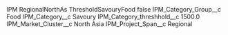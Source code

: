 <?xml version="1.0" encoding="UTF-8"?>
<CustomMetadata xmlns="http://soap.sforce.com/2006/04/metadata" xmlns:xsi="http://www.w3.org/2001/XMLSchema-instance" xmlns:xsd="http://www.w3.org/2001/XMLSchema">
    <label>IPM RegionalNorthAs ThresholdSavouryFood</label>
    <protected>false</protected>
    <values>
        <field>IPM_Category_Group__c</field>
        <value xsi:type="xsd:string">Food</value>
    </values>
    <values>
        <field>IPM_Category__c</field>
        <value xsi:type="xsd:string">Savoury</value>
    </values>
    <values>
        <field>IPM_Category_threshhold__c</field>
        <value xsi:type="xsd:double">1500.0</value>
    </values>
    <values>
        <field>IPM_Market_Cluster__c</field>
        <value xsi:type="xsd:string">North Asia</value>
    </values>
    <values>
        <field>IPM_Project_Span__c</field>
        <value xsi:type="xsd:string">Regional</value>
    </values>
</CustomMetadata>
